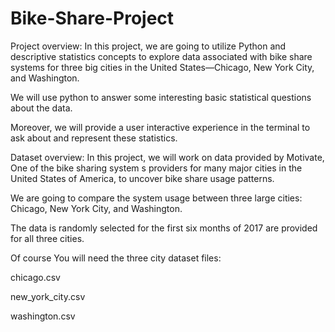 # Bike-Share-Project

 Project overview:
In this project, we are going to utilize Python and descriptive statistics concepts to explore data associated with bike share systems for three big cities in the United States—Chicago, New York City, and Washington. 

We will use python to answer some interesting basic statistical questions about the data.

Moreover, we will provide a user interactive experience in the terminal to ask about and represent these statistics.

Dataset overview:
In this project, we will work on data provided by Motivate, One of the bike sharing system s providers for many major cities in the United States of America, to uncover bike share usage patterns. 

We are going to compare the system usage between three large cities: Chicago, New York City, and Washington.

The data is randomly selected for the first six months of 2017 are provided for all three cities.

Of course You will need the three city dataset files:

chicago.csv

new_york_city.csv

washington.csv

